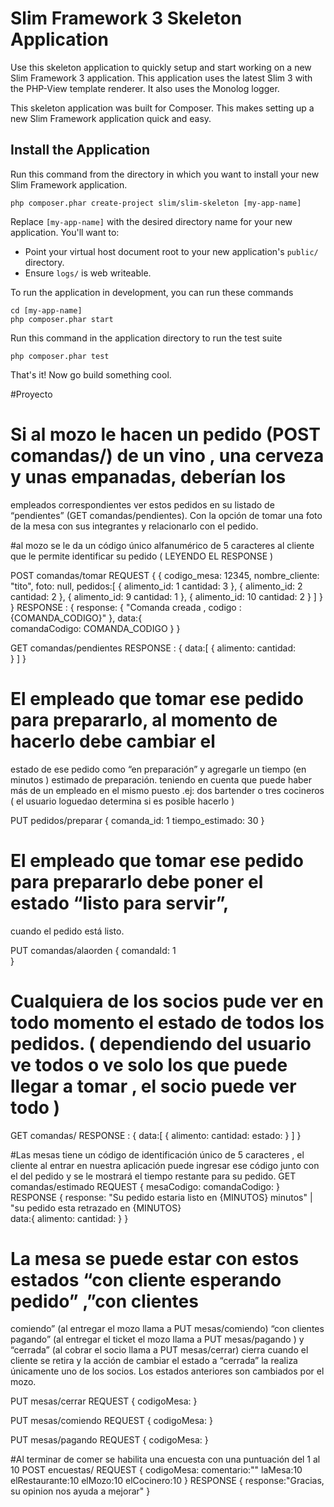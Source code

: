 # Slim Framework 3 Skeleton Application

Use this skeleton application to quickly setup and start working on a new Slim Framework 3 application. This application uses the latest Slim 3 with the PHP-View template renderer. It also uses the Monolog logger.

This skeleton application was built for Composer. This makes setting up a new Slim Framework application quick and easy.

## Install the Application

Run this command from the directory in which you want to install your new Slim Framework application.

    php composer.phar create-project slim/slim-skeleton [my-app-name]

Replace `[my-app-name]` with the desired directory name for your new application. You'll want to:

* Point your virtual host document root to your new application's `public/` directory.
* Ensure `logs/` is web writeable.

To run the application in development, you can run these commands 

	cd [my-app-name]
	php composer.phar start

Run this command in the application directory to run the test suite

	php composer.phar test

That's it! Now go build something cool.


#Proyecto 

# Si al mozo le hacen un pedido (POST comandas/) de un vino , una cerveza y unas empanadas, deberían los
empleados correspondientes ver estos pedidos en su listado de “pendientes” (GET comandas/pendientes). Con la opción de tomar una foto de la mesa con sus integrantes y relacionarlo con el pedido.

#al mozo se le da un código único alfanumérico de 5 caracteres al cliente que le permite
identificar su pedido ( LEYENDO EL RESPONSE )

POST comandas/tomar
REQUEST
{
	{
	codigo_mesa: 12345,
	nombre_cliente: "tito",
	foto: null,
	pedidos:[
		{
			alimento_id: 1
			cantidad: 3
		},
		{
			alimento_id: 2
			cantidad: 2
		},
		{
			alimento_id: 9
			cantidad: 1
		},
		{
			alimento_id: 10
			cantidad: 2
		}
	]
}
}
RESPONSE : 
{
	response: {
		"Comanda creada , codigo : {COMANDA_CODIGO}"
	},
	data:{		
		comandaCodigo: COMANDA_CODIGO
	}
}

GET comandas/pendientes
RESPONSE : 
{
	data:[
		{
			alimento:
			cantidad:			
		}
	]
}


# El empleado que tomar ese pedido para prepararlo, al momento de hacerlo debe cambiar el
estado de ese pedido como “en preparación” y agregarle un tiempo  (en minutos ) estimado de preparación.
teniendo en cuenta que puede haber más de un empleado en el mismo puesto .ej: dos bartender
o tres cocineros ( el usuario loguedao determina si es posible hacerlo )

PUT  pedidos/preparar 
{
	comanda_id: 1 
	tiempo_estimado: 30 
}


# El empleado que tomar ese pedido para prepararlo debe poner el estado “listo para servir”,
cuando el pedido está listo.

PUT  comandas/alaorden 
{
	comandaId: 1 	
}

# Cualquiera de los socios pude ver en todo momento el estado de todos los pedidos. ( dependiendo del usuario ve todos o ve solo los que puede llegar a tomar , el socio puede ver todo )

GET comandas/
RESPONSE : 
{
	data:[
		{
			alimento:
			cantidad:
			estado:
		}
	]
}

#Las mesas tiene un código de identificación único de 5 caracteres , el cliente al entrar en nuestra
aplicación puede ingresar ese código junto con el del pedido y se le mostrará el tiempo restante
para su pedido.
GET comandas/estimado
REQUEST
{
	mesaCodigo:
	comandaCodigo:
}
RESPONSE 
{
	response: "Su pedido estaria listo en {MINUTOS} minutos" | "su pedido esta retrazado en {MINUTOS}  
	data:{
		alimento:
		cantidad:
	}
}



# La mesa se puede estar con estos estados “con cliente esperando pedido” ,”con clientes
comiendo” (al entregar el mozo llama a PUT mesas/comiendo) “con clientes pagando” (al entregar el ticket el mozo llama a PUT mesas/pagando ) y “cerrada” (al cobrar el socio llama a PUT mesas/cerrar) cierra cuando el cliente se retira y la acción de
cambiar el estado a “cerrada” la realiza únicamente uno de los socios. Los estados anteriores son
cambiados por el mozo.

PUT mesas/cerrar
REQUEST
{
	codigoMesa:
}

PUT mesas/comiendo
REQUEST
{
	codigoMesa:
}

PUT mesas/pagando
REQUEST
{
	codigoMesa:
}

#Al terminar de comer se habilita una encuesta con una puntuación del 1 al 10
POST encuestas/
REQUEST
{
	codigoMesa:
	comentario:""
	laMesa:10
	elRestaurante:10
	elMozo:10
	elCocinero:10
}
RESPONSE 
{
	response:"Gracias, su opinion nos ayuda a mejorar"
}

